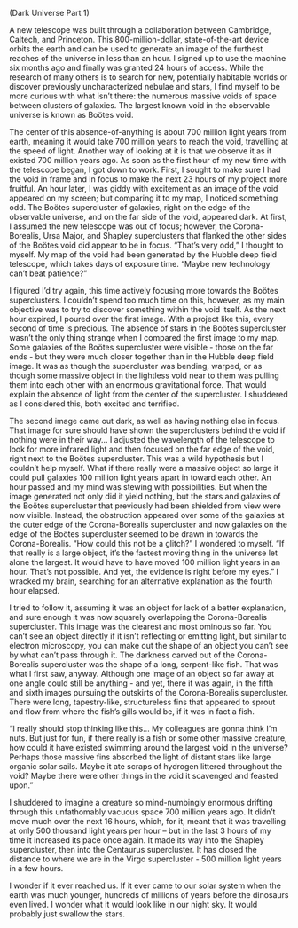 (Dark Universe Part 1)

A new telescope was built through a collaboration between Cambridge, Caltech, and Princeton. This 800-million-dollar, state-of-the-art device orbits the earth and can be used to generate an image of the furthest reaches of the universe in less than an hour. I signed up to use the machine six months ago and finally was granted 24 hours of access. While the research of many others is to search for new, potentially habitable worlds or discover previously uncharacterized nebulae and stars, I find myself to be more curious with what isn’t there: the numerous massive voids of space between clusters of galaxies. The largest known void in the observable universe is known as Boötes void.
	
The center of this absence-of-anything is about 700 million light years from earth, meaning it would take 700 million years to reach the void, travelling at the speed of light. Another way of looking at it is that we observe it as it existed 700 million years ago. As soon as the first hour of my new time with the telescope began, I got down to work. First, I sought to make sure I had the void in frame and in focus to make the next 23 hours of my project more fruitful. An hour later, I was giddy with excitement as an image of the void appeared on my screen; but comparing it to my map, I noticed something odd. The Boötes supercluster of galaxies, right on the edge of the observable universe, and on the far side of the void, appeared dark. At first, I assumed the new telescope was out of focus; however, the Corona-Borealis, Ursa Major, and Shapley superclusters that flanked the other sides of the Boötes void did appear to be in focus. “That’s very odd,” I thought to myself. My map of the void had been generated by the Hubble deep field telescope, which takes days of exposure time. “Maybe new technology can’t beat patience?”

I figured I’d try again, this time actively focusing more towards the Boötes superclusters. I couldn’t spend too much time on this, however, as my main objective was to try to discover something within the void itself. As the next hour expired, I poured over the first image. With a project like this, every second of time is precious. The absence of stars in the Boötes supercluster wasn’t the only thing strange when I compared the first image to my map. Some galaxies of the Boötes supercluster were visible - those on the far ends - but they were much closer together than in the Hubble deep field image. It was as though the supercluster was bending, warped, or as though some massive object in the lightless void near to them was pulling them into each other with an enormous gravitational force. That would explain the absence of light from the center of the supercluster. I shuddered as I considered this, both excited and terrified.

The second image came out dark, as well as having nothing else in focus. That image for sure should have shown the superclusters behind the void if nothing were in their way… I adjusted the wavelength of the telescope to look for more infrared light and then focused on the far edge of the void, right next to the Boötes supercluster. This was a wild hypothesis but I couldn’t help myself. What if there really were a massive object so large it could pull galaxies 100 million light years apart in toward each other. An hour passed and my mind was stewing with possibilities. But when the image generated not only did it yield nothing, but the stars and galaxies of the Boötes supercluster that previously had been shielded from view were now visible. Instead, the obstruction appeared over some of the galaxies at the outer edge of the Corona-Borealis supercluster and now galaxies on the edge of the Boötes supercluster seemed to be drawn in towards the Corona-Borealis. “How could this not be a glitch?” I wondered to myself. “If that really is a large object, it’s the fastest moving thing in the universe let alone the largest. It would have to have moved 100 million light years in an hour. That’s not possible. And yet, the evidence is right before my eyes.” I wracked my brain, searching for an alternative explanation as the fourth hour elapsed.

I tried to follow it, assuming it was an object for lack of a better explanation, and sure enough it was now squarely overlapping the Corona-Borealis supercluster. This image was the clearest and most ominous so far. You can’t see an object directly if it isn’t reflecting or emitting light, but similar to electron microscopy, you can make out the shape of an object you can’t see by what can’t pass through it. The darkness carved out of the Corona-Borealis supercluster was the shape of a long, serpent-like fish. That was what I first saw, anyway. Although one image of an object so far away at one angle could still be anything - and yet, there it was again, in the fifth and sixth images pursuing the outskirts of the Corona-Borealis supercluster. There were long, tapestry-like, structureless fins that appeared to sprout and flow from where the fish’s gills would be, if it was in fact a fish.

“I really should stop thinking like this… My colleagues are gonna think I’m nuts. But just for fun, if there really is a fish or some other massive creature, how could it have existed swimming around the largest void in the universe? Perhaps those massive fins absorbed the light of distant stars like large organic solar sails. Maybe it ate scraps of hydrogen littered throughout the void? Maybe there were other things in the void it scavenged and feasted upon.”

I shuddered to imagine a creature so mind-numbingly enormous drifting through this unfathomably vacuous space 700 million years ago. It didn’t move much over the next 16 hours, which, for it, meant that it was travelling at only 500 thousand light years per hour – but in the last 3 hours of my time it increased its pace once again. It made its way into the Shapley supercluster, then into the Centaurus supercluster. It has closed the distance to where we are in the Virgo supercluster - 500 million light years in a few hours.

I wonder if it ever reached us. If it ever came to our solar system when the earth was much younger, hundreds of millions of years before the dinosaurs even lived. I wonder what it would look like in our night sky. It would probably just swallow the stars.